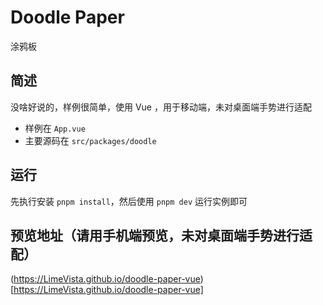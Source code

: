 # Doodle Paper

涂鸦板

## 简述

没啥好说的，样例很简单，使用 Vue ，用于移动端，未对桌面端手势进行适配

* 样例在 `App.vue`
* 主要源码在 `src/packages/doodle`

## 运行

先执行安装 `pnpm install`，然后使用 `pnpm dev` 运行实例即可

## 预览地址（请用手机端预览，未对桌面端手势进行适配）

(https://LimeVista.github.io/doodle-paper-vue)[https://LimeVista.github.io/doodle-paper-vue]